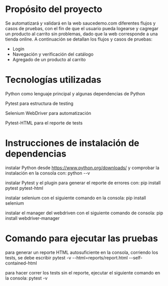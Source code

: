 # Propósito del proyecto

Se automatizará y validará en la web saucedemo.com diferentes flujos y casos de pruebas, con el fin de que el usuario pueda logearse y cagregar un producto al carrito sin problemas, dado que la web corresponde a una tienda online. A continuación se detallan los flujos y casos de pruebas: 
- Login
- Navegación y verificación del catálogo 
- Agregado de un producto al carrito


# Tecnologías utilizadas

Python como lenguaje principal y algunas dependencias de Python 

Pytest para estructura de testing

Selenium WebDriver para automatización

Pytest-HTML para el reporte de tests


# Instrucciones de instalación de dependencias

instalar Python desde https://www.python.org/downloads/ y comprobar la instalación en la consola con: python --v 

instalar Pytest y el plugin para generar el reporte de errores con: pip install pytest pytest-html 

instalar selenium con el siguiente comando en la consola: pip install selenium

instalar el manager del webdriven con el siguiente comando de consola: pip install webdriver-manager


# Comando para ejecutar las pruebas

para generar un reporte HTML autosuficiente en la consola, corriendo los tests, se debe escribir pytest -v --html=reports/report.html --self-contained-html 

para hacer correr los tests sin el reporte, ejecutar el siguiente comando en la consola: pytest -v

